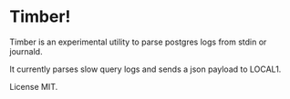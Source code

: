 Timber!
=======

Timber is an experimental utility to parse postgres logs from stdin or journald.

It currently parses slow query logs and sends a json payload to LOCAL1.

License MIT.
